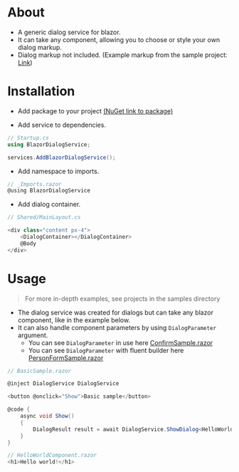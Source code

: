 # About
- A generic dialog service for blazor.
- It can take any component, allowing you to choose or style your own dialog markup.
- Dialog markup not included. (Example markup from the sample project: [Link](samples/BlazorServerSample/Pages/CustomDialogs/))

# Installation
- Add package to your project [(NuGet link to package)](https://www.nuget.org/packages/BlazorDialogService/)

- Add service to dependencies.
```csharp
// Startup.cs
using BlazorDialogService;

services.AddBlazorDialogService();
```

- Add namespace to imports.
```csharp
// _Imports.razor
@using BlazorDialogService
```

- Add dialog container.
```csharp
// Shared/MainLayout.cs

<div class="content px-4">
    <DialogContainer></DialogContainer>
    @Body
</div>
```

# Usage
> For more in-depth examples, see projects in the samples directory

- The dialog service was created for dialogs but can take any blazor component, like in the example below.
- It can also handle component parameters by using `DialogParameter` argument.
   - You can see `DialogParameter` in use here [ConfirmSample.razor](samples/BlazorServerSample/Pages/Samples/ConfirmSample.razor)
   - You can see `DialogParameter` with fluent builder here [PersonFormSample.razor](samples/BlazorServerSample/Pages/Samples/PersonFormSample.razor.razor)

```csharp
// BasicSample.razor

@inject DialogService DialogService

<button @onclick="Show">Basic sample</button>

@code {
    async void Show()
    {
        DialogResult result = await DialogService.ShowDialog<HelloWorldComponent>();
    }
}
```

```csharp
// HelloWorldComponent.razor
<h1>Hello world!</h1>
```
